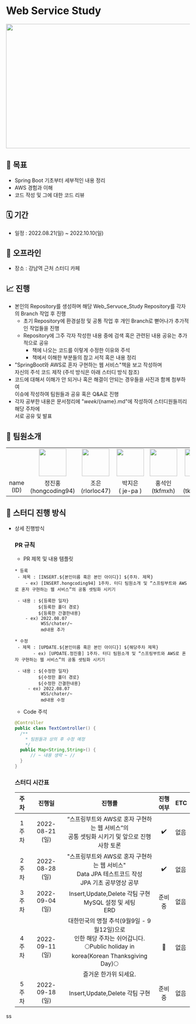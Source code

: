 # **Web Service Study**

<div align="center">
<img src="https://user-images.githubusercontent.com/66407386/183276924-b75b2150-827f-4657-aef4-6f9f7c82478a.png" width="700" height="340"/>

</div>

## 📝 목표
- Spring Boot 기초부터 세부적인 내용 정리
- AWS 경험과 이해
- 코드 작성 및 그에 대한 코드 리뷰

## 🗓 기간
- 일정 : 2022.08.21(일) ~ 2022.10.10(일)

## 🚗 오프라인
- 장소 : 강남역 근처 스터디 카페

## 📈 진행
- 본인의 Repository를 생성하며 해당 Web_Servuce_Study Repository를 각자의 Branch 작업 후 진행
    - 초기 Repository에 환경설정 및 공통 작업 후 개인 Branch로 뻗어나가 추가적인 작업들을 진행
    - Repository에 그주 각자 작성한 내용 중에 검색 혹은 관련된 내용 공유는 추가적으로 공유
        - 책에 나오는 코드를 이렇게 수정한 이유와 주석
        - 책에서 이해한 부분들의 참고 서적 혹은 내용 정리
- "SpringBoot와 AWS로 혼자 구현하는 웹 서비스"책을 보고 작성하며<br/>자신의 주석 코드 제작 (주석 방식은 아래 스터디 방식 참조)
- 코드에 대해서 이해가 안 되거나 혹은 해결이 안되는 경우들을 사진과 함께 첨부하여<br/>이슈에 작성하여 팀원들과 공유 혹은 Q&A로 진행
- 각자 공부한 내용은 문서정리에 "${week}/${name}.md"에 작성하여 스터디원들끼리 해당 주차에<br/>서로 공유 및 발표

## 👥 팀원소개
<div align="center">
  <table>
    <tr>
        <td align="center"></td>
        <td align="center">
            <a href="https://github.com/hongcoding94"><img width="75px" src="https://avatars.githubusercontent.com/u/66407386?v=4" /></a>
        </td>
        <td align="center">
            <a href="https://github.com/rlorloc47"><img width="75px" src="https://avatars.githubusercontent.com/u/89571328?v=4" /></a>
        </td>
        <td align="center">
            <a href="https://github.com/je-pa"><img width="75px" src="https://avatars.githubusercontent.com/u/76720692?v=4" /></a>
        </td>
        <td align="center">
            <a href="https://github.com/tkfmxh"><img width="75px" src="https://avatars.githubusercontent.com/u/60864023?v=4" /></a>
        </td>
        <td align="center">
            <a href="https://github.com/tkdgus97"><img width="75px" src="https://avatars.githubusercontent.com/u/106962275?v=4" /></a>
        </td>
        <td align="center">
            <a href="https://github.com/gkfgran5037"><img width="75px" src="https://avatars.githubusercontent.com/u/42172353?v=4" /></a>
        </td>
        <td align="center">
            <a href="https://github.com/dnwlsrla40"><img width="75px" src="https://avatars.githubusercontent.com/u/23308642?v=4" /></a>
        </td>
      </tr>
    <tr>
        <td align="center">name<br/>(ID)</td>
        <td align="center">정진홍<br/>(hongcoding94)</td>
        <td align="center">조은<br/>(rlorloc47)</td>
        <td align="center">박지은<br/>( je-pa )</td>
        <td align="center">홍석인<br/>(tkfmxh)</td>
        <td align="center">전상현<br/>(tkdgus97)</td>
        <td align="center">김유미<br/>(gkfgran5037)</td>
        <td align="center">김우진<br/>(dnwlsrla40)</td>
    </tr>
</table>
</div>

## 🔲 **스터디 진행 방식**
- 상세 진행방식
  ### **PR 규칙**

  - PR 제목 및 내용 템플릿
  ```text 
  * 등록
   - 제목 : [INSERT.${본인이름 혹은 본인 아이디}] ${주차. 제목}
      - ex) [INSERT.hongcoding94] 1주차. 터디 팀원소개 및 “스프링부트와 AWS로 혼자 구현하는 웹 서비스”의 공통 셋팅화 시키기
      
   - 내용 : ${등록한 일자}
           ${등록한 폴더 경로}
           ${등록한 간결한내용}
      - ex) 2022.08.07
            WSS/chater/~
            md내용 추가 
      
  * 수정
   - 제목 : [UPDATE.${본인이름 혹은 본인 아이디}] ${해당주차 제목}
         - ex) [UPDATE.정진홍] 1주차. 터디 팀원소개 및 “스프링부트와 AWS로 혼자 구현하는 웹 서비스”의 공통 셋팅화 시키기
         
   - 내용 : ${수정한 일자}
           ${수정한 폴더 경로}
           ${수정한 간결한내용}
       - ex) 2022.08.07
            WSS/chater/~
            md내용 수정 
  ```

    - Code 주석
  ```java
  @Controller
  public class TextController() {
    /** 
      * 팀원들과 상의 후 수정 예정
      */
    public Map<String,String>() {
        // ~ 내용 생략 ~ //
    }
  }
  ```

  ### 스터디 시간표
  | 주차 | 진행일 | 진행률 | 진행 여부 | ETC |
  |:---:|:---:|:---:|:---:|---|
  |1주차|2022-08-21 (일)|“스프링부트와 AWS로 혼자 구현하는 웹 서비스”의<br/>공통 셋팅화 시키기 및 앞으로 진행 사항 토론|✔️|없음|
  |2주차|2022-08-28 (일)|"스프링부트와 AWS로 혼자 구현하는 웹 서비스"<br/>Data JPA 테스트코드 작성<br/>JPA 기초 공부영상 공부|✔️|없음|
  |3주차|2022-09-04 (일)|Insert,Update,Delete 각팀 구현<br/>MySQL 설정 및 세팅<br/>ERD|준비 중|없음|
  |4주차|2022-09-11 (일)|대한민국의 명절 추석(9월9일 - 9월12일)으로<br/>인한 해당 주차는 쉬어갑니다.<br/>🌕Public holiday in korea(Korean Thanksgiving Day)🌕<br/>즐거운 한가위 되세요.|🛑|없음|
  |5주차|2022-09-18 (일)|Insert,Update,Delete 각팀 구현|준비 중|없음|
ss
